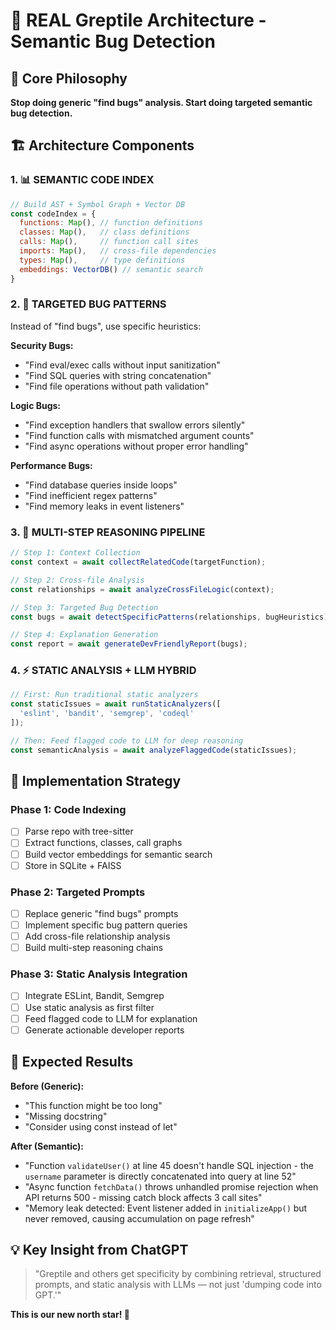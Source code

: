 # 🎯 REAL Greptile Architecture - Semantic Bug Detection

## 🧠 Core Philosophy
**Stop doing generic "find bugs" analysis. Start doing targeted semantic bug detection.**

## 🏗️ Architecture Components

### 1. 📊 SEMANTIC CODE INDEX
```javascript
// Build AST + Symbol Graph + Vector DB
const codeIndex = {
  functions: Map(), // function definitions
  classes: Map(),   // class definitions  
  calls: Map(),     // function call sites
  imports: Map(),   // cross-file dependencies
  types: Map(),     // type definitions
  embeddings: VectorDB() // semantic search
}
```

### 2. 🎯 TARGETED BUG PATTERNS
Instead of "find bugs", use specific heuristics:

**Security Bugs:**
- "Find eval/exec calls without input sanitization"
- "Find SQL queries with string concatenation"
- "Find file operations without path validation"

**Logic Bugs:**
- "Find exception handlers that swallow errors silently"
- "Find function calls with mismatched argument counts"
- "Find async operations without proper error handling"

**Performance Bugs:**
- "Find database queries inside loops"
- "Find inefficient regex patterns"
- "Find memory leaks in event listeners"

### 3. 🔄 MULTI-STEP REASONING PIPELINE

```javascript
// Step 1: Context Collection
const context = await collectRelatedCode(targetFunction);

// Step 2: Cross-file Analysis  
const relationships = await analyzeCrossFileLogic(context);

// Step 3: Targeted Bug Detection
const bugs = await detectSpecificPatterns(relationships, bugHeuristics);

// Step 4: Explanation Generation
const report = await generateDevFriendlyReport(bugs);
```

### 4. ⚡ STATIC ANALYSIS + LLM HYBRID

```javascript
// First: Run traditional static analyzers
const staticIssues = await runStaticAnalyzers([
  'eslint', 'bandit', 'semgrep', 'codeql'
]);

// Then: Feed flagged code to LLM for deep reasoning
const semanticAnalysis = await analyzeFlaggedCode(staticIssues);
```

## 🎯 Implementation Strategy

### Phase 1: Code Indexing
- [ ] Parse repo with tree-sitter
- [ ] Extract functions, classes, call graphs
- [ ] Build vector embeddings for semantic search
- [ ] Store in SQLite + FAISS

### Phase 2: Targeted Prompts
- [ ] Replace generic "find bugs" prompts
- [ ] Implement specific bug pattern queries
- [ ] Add cross-file relationship analysis
- [ ] Build multi-step reasoning chains

### Phase 3: Static Analysis Integration
- [ ] Integrate ESLint, Bandit, Semgrep
- [ ] Use static analysis as first filter
- [ ] Feed flagged code to LLM for explanation
- [ ] Generate actionable developer reports

## 🚀 Expected Results

**Before (Generic):**
- "This function might be too long"
- "Missing docstring"
- "Consider using const instead of let"

**After (Semantic):**
- "Function `validateUser()` at line 45 doesn't handle SQL injection - the `username` parameter is directly concatenated into query at line 52"
- "Async function `fetchData()` throws unhandled promise rejection when API returns 500 - missing catch block affects 3 call sites"
- "Memory leak detected: Event listener added in `initializeApp()` but never removed, causing accumulation on page refresh"

## 💡 Key Insight from ChatGPT

> "Greptile and others get specificity by combining retrieval, structured prompts, and static analysis with LLMs — not just 'dumping code into GPT.'"

**This is our new north star! 🌟**
